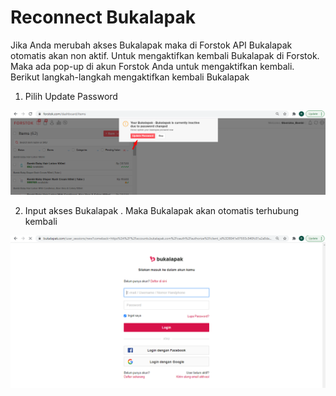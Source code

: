 # Reconnect Bukalapak

Jika Anda merubah akses Bukalapak maka di Forstok API Bukalapak otomatis akan non aktif. Untuk mengaktifkan kembali Bukalapak di Forstok. Maka ada pop-up di akun Forstok Anda untuk mengaktifkan kembali. Berikut langkah-langkah mengaktifkan kembali Bukalapak

1. Pilih Update Password

![](../../.gitbook/assets/image%20%28279%29.png)

2. Input akses Bukalapak . Maka Bukalapak akan otomatis terhubung kembali

![](../../.gitbook/assets/image%20%28205%29.png)


